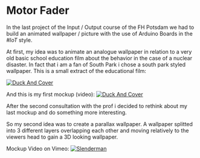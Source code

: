 # Motor Fader
In the last project of the Input / Output course of the FH Potsdam we had to build an animated wallpaper / picture with the use of Arduino Boards in the *#IoT* style.

At first, my idea was to animate an analogue wallpaper in relation to a very old basic school education film about the behavior in the case of a nuclear disaster. In fact that i am a fan of South Park i chose a south park styled wallpaper. This is a small extract of the educational film:

[![Duck And Cover](http://charlesmccain.com/wp-content/uploads/2014/01/duck-and-cover.jpg)](https://www.youtube.com/watch?v=BFT8hLjHtuE "Duck And Cover")

And this is my first mockup (video):
[![Duck And Cover](https://raw.githubusercontent.com/Coderwelsch/IO-Motor-Poster/master/assets/dock-and-cover.png)](https://vimeo.com/140643901 "Duck And Cover")

After the second consultation with the prof i decided to rethink about my last mockup and do something more interesting.

So my second idea was to create a parallax wallpaper. A wallpaper splitted into 3 different layers overlapping each other and moving relatively to the viewers head to gain a 3D looking wallpaper. 

Mockup Video on Vimeo:
[![Slenderman](https://raw.githubusercontent.com/Coderwelsch/IO-Motor-Poster/master/assets/beauty-shot.png)](https://vimeo.com/140646572 "Slenderman")
